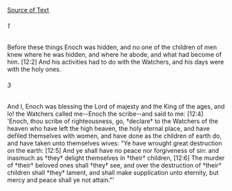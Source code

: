 [Source of Text](https://github.com/scrollmapper/bible_databases_deuterocanonical)

###### 1
Before these things Enoch was hidden, and no one of the children of men knew where he was hidden, and where he abode, and what had become of him. [12:2] And his activities had to do with the Watchers, and his days were with the holy ones.

###### 3
And I, Enoch was blessing the Lord of majesty and the King of the ages, and lo! the Watchers called me--Enoch the scribe--and said to me: [12:4] 'Enoch, thou scribe of righteousness, go, †declare† to the Watchers of the heaven who have left the high heaven, the holy eternal place, and have defiled themselves with women, and have done as the children of earth do, and have taken unto themselves wives: "Ye have wrought great destruction on the earth: [12:5] And ye shall have no peace nor forgiveness of sin: and inasmuch as †they† delight themselves in †their† children, [12:6] The murder of †their† beloved ones shall †they† see, and over the destruction of †their† children shall †they† lament, and shall make supplication unto eternity, but mercy and peace shall ye not attain."'